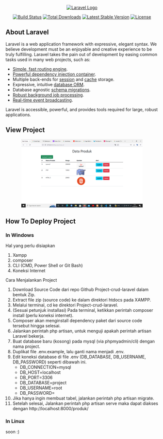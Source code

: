 <p align="center"><a href="https://laravel.com" target="_blank"><img src="https://raw.githubusercontent.com/laravel/art/master/logo-lockup/5%20SVG/2%20CMYK/1%20Full%20Color/laravel-logolockup-cmyk-red.svg" width="400" alt="Laravel Logo"></a></p>

<p align="center">
<a href="https://travis-ci.org/laravel/framework"><img src="https://travis-ci.org/laravel/framework.svg" alt="Build Status"></a>
<a href="https://packagist.org/packages/laravel/framework"><img src="https://img.shields.io/packagist/dt/laravel/framework" alt="Total Downloads"></a>
<a href="https://packagist.org/packages/laravel/framework"><img src="https://img.shields.io/packagist/v/laravel/framework" alt="Latest Stable Version"></a>
<a href="https://packagist.org/packages/laravel/framework"><img src="https://img.shields.io/packagist/l/laravel/framework" alt="License"></a>
</p>

## About Laravel

Laravel is a web application framework with expressive, elegant syntax. We believe development must be an enjoyable and creative experience to be truly fulfilling. Laravel takes the pain out of development by easing common tasks used in many web projects, such as:

- [Simple, fast routing engine](https://laravel.com/docs/routing).
- [Powerful dependency injection container](https://laravel.com/docs/container).
- Multiple back-ends for [session](https://laravel.com/docs/session) and [cache](https://laravel.com/docs/cache) storage.
- Expressive, intuitive [database ORM](https://laravel.com/docs/eloquent).
- Database agnostic [schema migrations](https://laravel.com/docs/migrations).
- [Robust background job processing](https://laravel.com/docs/queues).
- [Real-time event broadcasting](https://laravel.com/docs/broadcasting).

Laravel is accessible, powerful, and provides tools required for large, robust applications.

## View Project
<p align="center"><img src="https://github.com/ArdhanFah/Project-crud-laravel/blob/main/public/fotoproduk/view.png" width="400px"></p>

## How To Deploy Project

<h3>In Windows</h3>

Hal yang perlu disiapkan
1. Xampp
2. composer
3. CLI (CMD, Power Shell or Git Bash)
4. Koneksi Internet

Cara Menjalankan Project
1. Download Source Code dari repo Github Project-crud-laravel dalam bentuk Zip.
2. Extract file zip (source code) ke dalam direktori htdocs pada XAMPP.
3. Melalui terminal, cd ke direktori Project-crud-laravel.
4. (Sesuai petunjuk installasi) Pada terminal, ketikkan perintah composer install (perlu koneksi internet).
5. Composer akan menginstall dependency paket dari source code tersebut hingga selesai.
6. Jalankan perintah php artisan, untuk menguji apakah perintah artisan Laravel bekerja.
7. Buat database baru (kosong) pada mysql (via phpmyadmin/cli) dengan nama project.
8. Duplikat file .env.example, lalu ganti nama menjadi .env.
9. Edit koneksi database di file .env (DB_DATABASE, DB_USERNAME, DB_PASSWORD) seperti dibawah ini.
     <ul>
        <li>DB_CONNECTION=mysql</li>
        <li>DB_HOST=localhost</li>
        <li>DB_PORT=3306</li>
        <li>DB_DATABASE=project</li>
        <li>DB_USERNAME=root</li>
        <li>DB_PASSWORD=</li>
    </ul>
10. Jika hanya ingin membuat tabel, jalankan perintah php artisan migrate.
11. Setelah selesai, Jalankan perintah php artisan serve maka dapat diakses dengan http://localhost:8000/produk/

<h3>In Linux</h3>

soon :)

